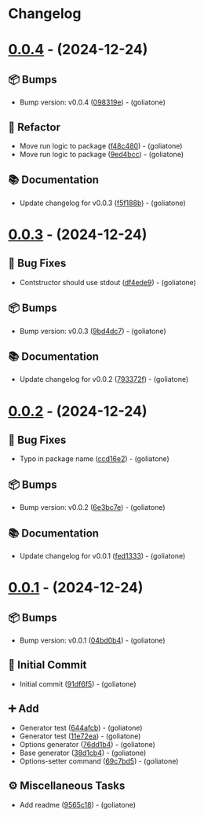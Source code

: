 # Changelog

# [0.0.4](https://github.com/goliatone/go-generators/compare/v0.0.3...v0.0.4) - (2024-12-24)

## <!-- 13 -->📦 Bumps

- Bump version: v0.0.4 ([098319e](https://github.com/goliatone/go-generators/commit/098319e198b38c826e1f47f0718b2af57d1816f6))  - (goliatone)

## <!-- 2 -->🚜 Refactor

- Move run logic to package ([f48c480](https://github.com/goliatone/go-generators/commit/f48c48015203e8316b8e43c45beac1d9a9a156fc))  - (goliatone)
- Move run logic to package ([9ed4bcc](https://github.com/goliatone/go-generators/commit/9ed4bcc770c81537238059f448dad1fbf5085fc9))  - (goliatone)

## <!-- 3 -->📚 Documentation

- Update changelog for v0.0.3 ([f5f188b](https://github.com/goliatone/go-generators/commit/f5f188bfbdb996631f11e909cfd0357396b990a5))  - (goliatone)

# [0.0.3](https://github.com/goliatone/go-generators/compare/v0.0.2...v0.0.3) - (2024-12-24)

## <!-- 1 -->🐛 Bug Fixes

- Contstructor should use stdout ([df4ede9](https://github.com/goliatone/go-generators/commit/df4ede927fc501a0f111c45d1a7a79735ce7e1a5))  - (goliatone)

## <!-- 13 -->📦 Bumps

- Bump version: v0.0.3 ([9bd4dc7](https://github.com/goliatone/go-generators/commit/9bd4dc7c80f172466a8b4befb1bec6b1cd45a246))  - (goliatone)

## <!-- 3 -->📚 Documentation

- Update changelog for v0.0.2 ([793372f](https://github.com/goliatone/go-generators/commit/793372f7451253b47dd69d252482df6de211bc01))  - (goliatone)

# [0.0.2](https://github.com/goliatone/go-generators/compare/v0.0.1...v0.0.2) - (2024-12-24)

## <!-- 1 -->🐛 Bug Fixes

- Typo in package name ([ccd16e2](https://github.com/goliatone/go-generators/commit/ccd16e2de915a75cc1ca96e067fbfc977a6dc62e))  - (goliatone)

## <!-- 13 -->📦 Bumps

- Bump version: v0.0.2 ([6e3bc7e](https://github.com/goliatone/go-generators/commit/6e3bc7eabf71d9f4a2c23f70829078ce07cde55a))  - (goliatone)

## <!-- 3 -->📚 Documentation

- Update changelog for v0.0.1 ([fed1333](https://github.com/goliatone/go-generators/commit/fed13337b899840552c92f9d5ca8ad261cb447f5))  - (goliatone)

# [0.0.1](https://github.com/goliatone/go-generators/tree/v0.0.1) - (2024-12-24)

## <!-- 13 -->📦 Bumps

- Bump version: v0.0.1 ([04bd0b4](https://github.com/goliatone/go-generators/commit/04bd0b4763acfee9922dd49cf0bb6f35571d58d6))  - (goliatone)

## <!-- 14 -->🎉 Initial Commit

- Initial commit ([91df6f5](https://github.com/goliatone/go-generators/commit/91df6f59e2f160ed7450093aa726755782bb807f))  - (goliatone)

## <!-- 16 -->➕ Add

- Generator test ([644afcb](https://github.com/goliatone/go-generators/commit/644afcb085c5bd3f82540f362d6032330207595c))  - (goliatone)
- Generator test ([11e72ea](https://github.com/goliatone/go-generators/commit/11e72ea67d9a7df835edc14bd30e4b2fd8eecf04))  - (goliatone)
- Options generator ([76dd1b4](https://github.com/goliatone/go-generators/commit/76dd1b4db7b2898e984fd2b44d39b80e1ea01c63))  - (goliatone)
- Base generator ([38d1cb4](https://github.com/goliatone/go-generators/commit/38d1cb4176edf7fca14d785f065762de20725dce))  - (goliatone)
- Options-setter command ([69c7bd5](https://github.com/goliatone/go-generators/commit/69c7bd5696de72969e8871a52790192fca41c560))  - (goliatone)

## <!-- 7 -->⚙️ Miscellaneous Tasks

- Add readme ([9565c18](https://github.com/goliatone/go-generators/commit/9565c1814fb6ddc0c795fae74e4ff4e53b5adec7))  - (goliatone)

<!-- generated by git-cliff -->
